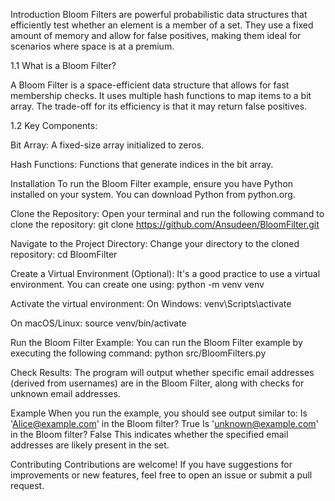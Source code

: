 Introduction
Bloom Filters are powerful probabilistic data structures that efficiently test whether an element is a member of a set. They use a fixed amount of memory and allow for false positives, making them ideal for scenarios where space is at a premium.


1.1 What is a Bloom Filter?

A Bloom Filter is a space-efficient data structure that allows for fast membership checks. It uses multiple hash functions to map items to a bit array. The trade-off for its efficiency is that it may return false positives.

1.2 Key Components:

Bit Array: A fixed-size array initialized to zeros.

Hash Functions: Functions that generate indices in the bit array.


Installation
To run the Bloom Filter example, ensure you have Python installed on your system. You can download Python from python.org.

Clone the Repository: Open your terminal and run the following command to clone the repository:
git clone https://github.com/Ansudeen/BloomFilter.git

Navigate to the Project Directory: Change your directory to the cloned repository:
cd BloomFilter

Create a Virtual Environment (Optional): It's a good practice to use a virtual environment. You can create one using:
python -m venv venv

Activate the virtual environment:
On Windows:
venv\Scripts\activate

On macOS/Linux:
source venv/bin/activate

Run the Bloom Filter Example: You can run the Bloom Filter example by executing the following command:
python src/BloomFilters.py

Check Results: The program will output whether specific email addresses (derived from usernames) are in the Bloom Filter, along with checks for unknown email addresses.

Example
When you run the example, you should see output similar to:
Is 'Alice@example.com' in the Bloom filter? True
Is 'unknown@example.com' in the Bloom filter? False
This indicates whether the specified email addresses are likely present in the set.

Contributing
Contributions are welcome! If you have suggestions for improvements or new features, feel free to open an issue or submit a pull request.

